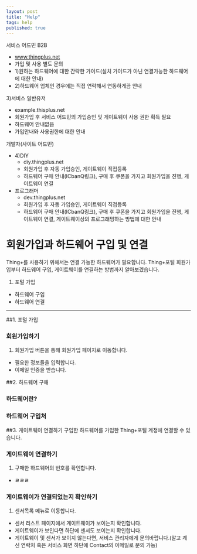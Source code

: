 ```yaml
---
layout: post
title: "Help"
tags: help
published: true
---
```

서비스 어드민 B2B
- www.thingplus.net
- 가입 및 사용 별도 문의
- 1)원하는 하드웨어에 대한 간략한 가이드(설치 가이드가 아닌 연결가능한 하드웨어에 대한 안내)
- 2)하드웨어 업체인 경우에는 직접 연락해서 연동하게끔 안내

3)서비스 일반유저
- example.thisplus.net
- 회원가입 후 서비스 어드민의 가입승인 및 게이트웨이 사용 권한 획득 필요  
- 하드웨어 안내없음
- 가입안내와 사용권한에 대한 안내

개발자(사이트 어드민)
- 4)DIY
  - diy.thingplus.net
  - 회원가입 후 자동 가입승인, 게이트웨이 직접등록
  - 하드웨어 구매 안내(ICbanQ링크), 구매 후 쿠폰을 가지고 회원가입을 진행, 게이트웨이 연결
- 프로그래머
  - dev.thingplus.net
  - 회원가입 후 자동 가입승인, 게이트웨이 직접등록
  - 하드웨어 구매 안내(ICbanQ링크), 구매 후 쿠폰을 가지고 회원가입을 진행, 게이트웨이 연결, 게이트웨이상의 프로그래밍하는 방법에 대한 안내



# 회원가입과 하드웨어 구입 및 연결
Thing+를 사용하기 위해서는 연결 가능한 하드웨어가 필요합니다. Thing+포털 회원가입부터 하드웨어 구입,
 게이트웨이를 연결하는 방법까지 알아보겠습니다.


1. 포털 가입
* 하드웨어 구입
* 하드웨어 연결

---




##1. 포털 가입

### 회원가입하기
  1. 회원가입 버튼을 통해 회원가입 페이지로 이동합니다.
  * 필요한 정보들을 입력합니다.
  * 이메일 인증을 받습니다.

##2. 하드웨어 구매

### 하드웨어란?

### 하드웨어 구입처

##3. 게이트웨이 연결하기
구입한 하드웨어를 가입한 Thing+포털 계정에 연결할 수 있습니다.

### 게이트웨이 연결하기
  1. 구매한 하드웨어의 번호를 확인합니다.
  * ㄹㄹㄹ

### 게이트웨이가 연결되었는지 확인하기
  1. 센서목록 메뉴로 이동합니다.
  * 센서 리스트 페이지에서 게이트웨이가 보이는지 확인합니다.
  * 게이트웨이가 보인다면 하단에 센서도 보이는지 확인합니다.
  * 게이트웨이 및 센서가 보이지 않는다면, 서비스 관리자에게 문의바랍니다.(알고 계신 연락처 혹은 서비스 화면 하단에 Contact의 이메일로 문의 가능)
